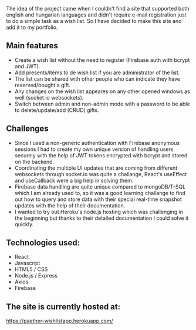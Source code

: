 The idea of the project came when I couldn't find a site that supported both english and hungarian languages and didn't require e-mail registration just to do a simple task as a wish list. So I have decided to make this site and add it to my portfolio.

## Main features

- Create a wish list without the need to register (Firebase auth with bcrypt and JWT).
- Add presents/items to de wish list if you are administrator of the list.
- The list can be shared with other people who can indicate they have reserved/bought a gift.
- Any changes on the wish list appeares on any other opened windows as well (socket.io websockets).
- Switch between admin and non-admin mode with a password to be able to delete/update/add (CRUD) gifts.

## Challenges

- Since I used a non-generic authentication with Firebase anonymous sessions I had to create my own unique version of
  handling users securely with the help of JWT tokens encrypted with bcrypt and stored on the backend.
- Coordinating the multiple UI updates that are coming from different websockets through socket.io was quite a challange, React's useEffect and useCallback were a big help in solving them.
- Firebase data handling are quite unique compared to mongoDB/T-SQL which I am already used to, so it was a good learning challange to find out how to query and store data with their special real-time snapshot updates with the help of their documentation.
- I wanted to try out Heroku's node.js hosting which was challenging in the beginning but thanks to their detailed documentation I could solve it quickly.

## Technologies used:

- React
- Javascript
- HTML5 / CSS
- Node.js / Express
- Axios
- Firebase

## The site is currently hosted at:

https://paether-wishlistapp.herokuapp.com/
